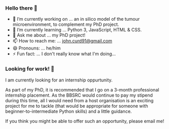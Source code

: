 ### Hello there 👋

- 🔭 I’m currently working on ... an in silico model of the tumour microenvironment, to complement my PhD project.
- 🌱 I’m currently learning ... Python 3, JavaScript, HTML & CSS.
- 💬 Ask me about ... my PhD project!
- 📫 How to reach me: ... john.curd91@gmail.com
- 😄 Pronouns: ... he/him
- ⚡ Fun fact: ... I don't really know what I'm doing...

### Looking for work! 🔎
I am currently looking for an internship oppurtunity.

As part of my PhD, it is recommended that I go on a 3-month professional internship placement. As the BBSRC would continue to pay my stipend during this time, all I would need from a host organisation is an exciting project for me to tackle (that would be appropriate for someone with beginner-to-intermediate Python skills) and a little guidance.

If you think you might be able to offer such an opportunity, please email me!
